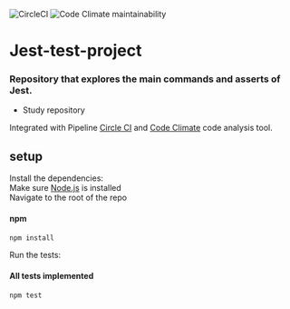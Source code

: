 ![CircleCI](https://img.shields.io/circleci/build/github/heziofernandes/jest-test-project)
![Code Climate maintainability](https://img.shields.io/codeclimate/maintainability/heziofernandes/jest-test-project)

# Jest-test-project

### Repository that explores the main commands and asserts of Jest.
* Study repository

Integrated with Pipeline [Circle CI](https://app.circleci.com/pipelines/github/heziofernandes/jest-test-project) and [Code Climate](https://codeclimate.com/github/heziofernandes/jest-test-project) code analysis tool.

## setup

Install the dependencies:<br/>
Make sure [Node.js](https://nodejs.org/) is installed <br/>
Navigate to the root of the repo <br/>
#### npm
```bash
npm install
```
Run the tests:
#### All tests implemented
```bash
npm test
```
